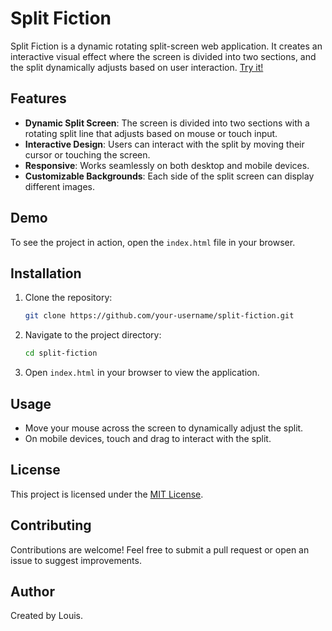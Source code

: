# Split Fiction

Split Fiction is a dynamic rotating split-screen web application. It creates an interactive visual effect where the screen is divided into two sections, and the split dynamically adjusts based on user interaction. [Try it!](https://louis-7.github.io/split-fiction/)

## Features

- **Dynamic Split Screen**: The screen is divided into two sections with a rotating split line that adjusts based on mouse or touch input.
- **Interactive Design**: Users can interact with the split by moving their cursor or touching the screen.
- **Responsive**: Works seamlessly on both desktop and mobile devices.
- **Customizable Backgrounds**: Each side of the split screen can display different images.

## Demo

To see the project in action, open the `index.html` file in your browser.

## Installation

1. Clone the repository:
   ```bash
   git clone https://github.com/your-username/split-fiction.git
   ```
2. Navigate to the project directory:
   ```bash
   cd split-fiction
   ```
3. Open `index.html` in your browser to view the application.

## Usage

- Move your mouse across the screen to dynamically adjust the split.
- On mobile devices, touch and drag to interact with the split.

## License

This project is licensed under the [MIT License](LICENSE).

## Contributing

Contributions are welcome! Feel free to submit a pull request or open an issue to suggest improvements.

## Author

Created by Louis.
